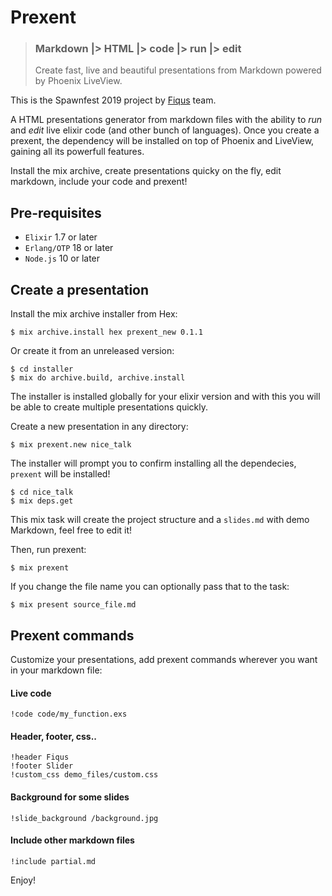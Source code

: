 # Prexent
> ### Markdown |> HTML |> code |> run |> edit
> Create fast, live and beautiful presentations from Markdown powered by Phoenix LiveView.

This is the Spawnfest 2019 project by [Fiqus](https://github.com/fiqus) team.

A HTML presentations generator from markdown files with the ability to *run* and *edit* live elixir code (and other bunch of languages).
Once you create a prexent, the dependency will be installed on top of Phoenix and LiveView, gaining all its powerfull features.

Install the mix archive, create presentations quicky on the fly, edit markdown, include your code and prexent!

## Pre-requisites
  * `Elixir` 1.7 or later
  * `Erlang/OTP` 18 or later
  * `Node.js` 10 or later

## Create a presentation
Install the mix archive installer from Hex:

    $ mix archive.install hex prexent_new 0.1.1

Or create it from an unreleased version:

    $ cd installer
    $ mix do archive.build, archive.install

The installer is installed globally for your elixir version and with this you will be able to create multiple presentations quickly.

Create a new presentation in any directory:

    $ mix prexent.new nice_talk

The installer will prompt you to confirm installing all the dependecies, `prexent` will be installed!

    $ cd nice_talk
    $ mix deps.get

This mix task will create the project structure and a `slides.md` with demo Markdown, feel free to edit it!

Then, run prexent:

    $ mix prexent

If you change the file name you can optionally pass that to the task:

    $ mix present source_file.md

## Prexent commands

Customize your presentations, add prexent commands wherever you want in your markdown file:

#### Live code
    !code code/my_function.exs

#### Header, footer, css..
    !header Fiqus
    !footer Slider
    !custom_css demo_files/custom.css

#### Background for some slides
    !slide_background /background.jpg

#### Include other markdown files
    !include partial.md

Enjoy!